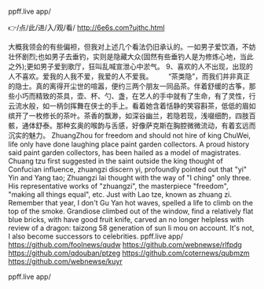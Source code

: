 
ppff.live app/




👉/点/此/进/入/观/看/ http://6e6s.com?ujthc.html




大概我领会的有些偏袒，但我对上述几个看法仍旧承认的。一如男子爱饮酒，不妨壮怀剧烈;也如男子去垂钓，实则是隐藏大众(固然有些垂钓人是为修炼心地，当此之外);更如男子爱到歌厅，狂叫乱喊宣泄心中淤气。
	9、喜欢的人不出现，出现的人不喜欢。爱我的人我不爱，我爱的人不爱我。
　　“茶类隐”，而我们并非真正的隐士。真的离得开尘世的喧嚣，便约三两个朋友一同品茶。伴着舒缓的古筝，那些小巧而精致的茶具，壶、杯、勺、盏，在艺人的手中就有了生命，有了灵性，行云流水般，如一柄剑挥舞在侠士的手上。看着她含着恬静的笑容斟茶，低低的眉如缤开了一枚修长的茶叶。茶香的飘渺，如深谷幽兰，若隐若现，浅啜细酌，四肢百骸，通体舒泰。那种玄奥的喉韵与舌感，好像萨克斯在胸腔微微流动，有着玄远而沉实的魅力。
ZhuangZhou for freedom and should not hire of king ChuWei, life only have done laughing place paint garden collectors.
A proud history said paint garden collectors, has been hailed as a model of magistrates.
Chuang tzu first suggested in the saint outside the king thought of Confucian influence, zhuangzi discern yi, profoundly pointed out that "yi" Yin and Yang tao;
Zhuangzi lai thought with the way of "I ching" only three.
His representative works of "zhuangzi", the masterpiece "freedom", "making all things equal", etc.
Just with Lao tze, known as zhuang zi.
Remember that year, I don't Gu Yan hot waves, spelled a life to climb on the top of the smoke.
Grandiose climbed out of the window, find a relatively flat blue bricks, with have good fruit knife, carved an no longer helpless with review of a dragon: taizong 58 generation of sun li mou on account.
It's not, I also become successors to celebrities.
ppff.live app/ https://github.com/foolnews/qudw
https://github.com/webnewse/rlfpdg
https://github.com/qdouban/ptzeg
https://github.com/coternews/qubmzm
https://github.com/webnewse/kuyr





ppff.live app/
